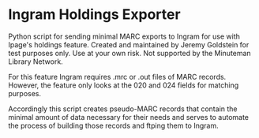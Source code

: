 # Ingram Holdings Exporter
Python script for sending minimal MARC exports to Ingram for use with Ipage's holdings feature.
Created and maintained by Jeremy Goldstein for test purposes only. Use at your own risk. Not supported by the Minuteman Library Network. 

For this feature Ingram requires .mrc or .out files of MARC records.  However, the feature only looks at the 020 and 024 fields for matching purposes.

Accordingly this script creates pseudo-MARC records that contain the minimal amount of data necessary for their needs and serves to automate the process of building those records and ftping them to Ingram.
